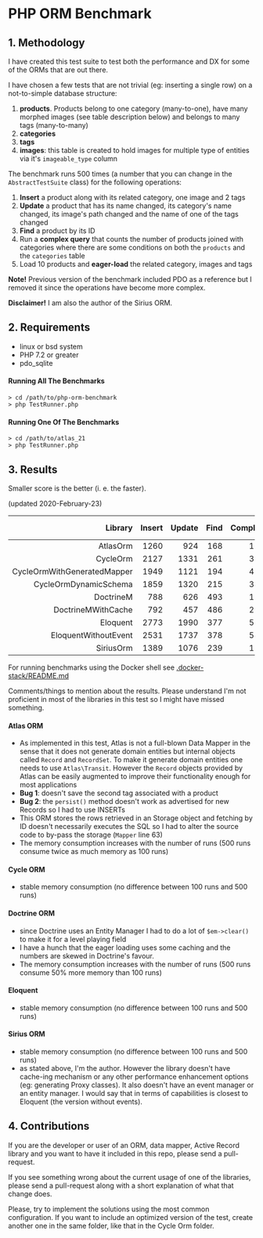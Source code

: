 # PHP ORM Benchmark

## 1. Methodology

I have created this test suite to test both the performance and DX for some of the ORMs that are out there. 

I have chosen a few tests that are not trivial (eg: inserting a single row) on a not-to-simple database structure:

1. **products**. Products belong to one category (many-to-one), have many morphed images (see table description below) and belongs to many tags (many-to-many)
2. **categories**
3. **tags**
5. **images**: this table is created to hold images for multiple type of entities via it's `imageable_type` column

The benchmark runs 500 times (a number that you can change in the `AbstractTestSuite` class) for the following operations:

1. **Insert** a product along with its related category, one image and 2 tags
2. **Update** a product that has its name changed, its category's name changed, its image's path changed and the name of one of the tags changed
3. **Find** a product by its ID
4. Run a **complex query** that counts the number of products joined with categories where there are some conditions on both the `products` and the `categories` table
5. Load 10 products and **eager-load** the related category, images and tags

**Note!** Previous version of the benchmark included PDO as a reference but I removed it since the operations have become more complex.

**Disclaimer!** I am also the author of the Sirius ORM.

## 2. Requirements

* linux or bsd system
* PHP 7.2 or greater
* pdo_sqlite

#### Running All The Benchmarks

    > cd /path/to/php-orm-benchmark
    > php TestRunner.php

#### Running One Of The Benchmarks

    > cd /path/to/atlas_21
    > php TestRunner.php

## 3. Results

Smaller score is the better (i. e. the faster).

(updated 2020-February-23)

| Library                          | Insert | Update | Find   | Complex| EagerL. | memory usage|  time  |
| --------------------------------:| ------:| ------:| ------:| ------:| -------:| -----------:| ------:|
|                         AtlasOrm |   1260 |    924 |    168 |    165 |    6313 |   7,922,240 |   9.17 |
|                         CycleOrm |   2127 |   1331 |    261 |    329 |    5972 |  10,000,008 |  10.51 |
|      CycleOrmWithGeneratedMapper |   1949 |   1121 |    194 |    454 |    5031 |  12,093,976 |   9.46 |
|            CycleOrmDynamicSchema |   1859 |   1320 |    215 |    341 |    4966 |   9,966,552 |   8.80 |
|                        DoctrineM |    788 |    626 |    493 |    197 |    6306 |  12,582,912 |   9.19 |
|               DoctrineMWithCache |    792 |    457 |    486 |    201 |    5867 |  12,582,912 |   7.98 |
|                         Eloquent |   2773 |   1990 |    377 |    562 |    7543 |   4,194,304 |  13.56 |
|             EloquentWithoutEvent |   2531 |   1737 |    378 |    544 |    7079 |   4,194,304 |  12.36 |
|                        SiriusOrm |   1389 |   1076 |    239 |    180 |    4492 |   3,726,032 |   7.57 |




For running benchmarks using the Docker shell see [.docker-stack/README.md](./.docker-stack/README.md)

Comments/things to mention about the results. Please understand I'm not proficient in most of the libraries in this test so I might have missed something.

#### Atlas ORM
- As implemented in this test, Atlas is not a full-blown Data Mapper in the sense that it does not generate domain entities but internal objects called `Record` and `RecordSet`. 
  To make it generate domain entities one needs to use `Atlas\Transit`. However the `Record` objects provided by Atlas can be easily augmented to improve their functionality enough for most applications
- **Bug 1**: doesn't save the second tag associated with a product
- **Bug 2**: the `persist()` method doesn't work as advertised for new Records so I had to use INSERTs
- This ORM stores the rows retrieved in an Storage object and fetching by ID doesn't necessarily executes the SQL so I had to alter the source code to by-pass the storage (`Mapper` line 63)
- The memory consumption increases with the number of runs (500 runs consume twice as much memory as 100 runs)

#### Cycle ORM
- stable memory consumption (no difference between 100 runs and 500 runs)

#### Doctrine ORM
- since Doctrine uses an Entity Manager I had to do a lot of `$em->clear()` to make it for a level playing field
- I have a hunch that the eager loading uses some caching and the numbers are skewed in Doctrine's favour.
- The memory consumption increases with the number of runs (500 runs consume 50% more memory than 100 runs)

#### Eloquent
- stable memory consumption (no difference between 100 runs and 500 runs)

#### Sirius ORM
- stable memory consumption (no difference between 100 runs and 500 runs)
- as stated above, I'm the author. However the library doesn't have cache-ing mechanism or any other performance enhancement options (eg: generating Proxy classes). It also doesn't have an event manager or an entity manager. I would say that in
 terms of capabilities is closest to Eloquent (the version without events).

## 4. Contributions

If you are the developer or user of an ORM, data mapper, Active Record library and you want to have it included in this repo, please send a pull-request.

If you see something wrong about the current usage of one of the libraries, please send a pull-request along with a short explanation of what that change does.

Please, try to implement the solutions using the most common configuration. If you want to include an optimized version of the test, create another one in the same folder, like that in the Cycle Orm folder.
